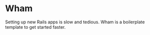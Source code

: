 # Wham
Setting up new Rails apps is slow and tedious. Wham is a boilerplate template to get started faster.
